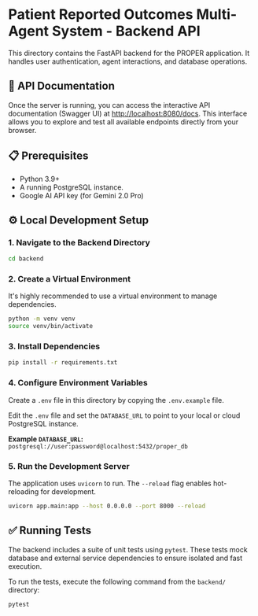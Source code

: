 # Patient Reported Outcomes Multi-Agent System - Backend API

This directory contains the FastAPI backend for the PROPER application. It handles user authentication, agent interactions, and database operations.

## 📖 API Documentation

Once the server is running, you can access the interactive API documentation (Swagger UI) at [http://localhost:8080/docs](http://localhost:8080/docs). This interface allows you to explore and test all available endpoints directly from your browser.

## 📋 Prerequisites

-   Python 3.9+
-   A running PostgreSQL instance.
-   Google AI API key (for Gemini 2.0 Pro)

## ⚙️ Local Development Setup

### 1. Navigate to the Backend Directory

```bash
cd backend
```

### 2. Create a Virtual Environment

It's highly recommended to use a virtual environment to manage dependencies.

```bash
python -m venv venv
source venv/bin/activate
```

### 3. Install Dependencies

```bash
pip install -r requirements.txt
```

### 4. Configure Environment Variables

Create a `.env` file in this directory by copying the `.env.example` file.

Edit the `.env` file and set the `DATABASE_URL` to point to your local or cloud PostgreSQL instance.

**Example `DATABASE_URL`:**
`postgresql://user:password@localhost:5432/proper_db`

### 5. Run the Development Server

The application uses `uvicorn` to run. The `--reload` flag enables hot-reloading for development.

```bash
uvicorn app.main:app --host 0.0.0.0 --port 8000 --reload
```

## ✅ Running Tests

The backend includes a suite of unit tests using `pytest`. These tests mock database and external service dependencies to ensure isolated and fast execution.

To run the tests, execute the following command from the `backend/` directory:

```bash
pytest
```
